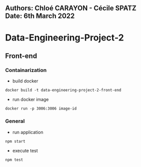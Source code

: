 Authors: Chloé CARAYON - Cécile SPATZ  
Date: 6th March 2022
---

# Data-Engineering-Project-2

## Front-end

### Containarization

- build docker
```
docker build -t data-engineering-project-2-front-end
```

- run docker image
```
docker run -p 3006:3006 image-id
 ```

### General

- run application
```
npm start
```

- execute test
```
npm test
```

